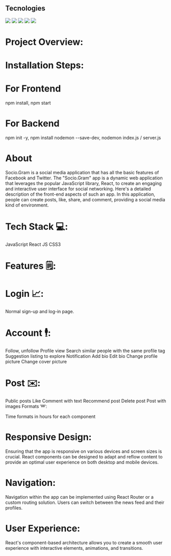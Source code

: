 ## Tecnologies
<div> 
 <img src="https://img.shields.io/badge/React-20232A?style=for-the-badge&logo=react&logoColor=61DAFB">
 <img src="https://img.shields.io/badge/React_Router-CA4245?style=for-the-badge&logo=react-router&logoColor=white">
 <img src="https://img.shields.io/badge/HTML5-E34F26?style=for-the-badge&logo=html5&logoColor=white">
 <img src="https://img.shields.io/badge/CSS3-1572B6?style=for-the-badge&logo=css3&logoColor=white">
 <img src="https://img.shields.io/badge/JavaScript-323330?style=for-the-badge&logo=javascript&logoColor=F7DF1E">
</div>

# Project Overview:

# Installation Steps:
# For Frontend
npm install,
npm start

# For Backend
npm init -y,
npm install nodemon --save-dev,
nodemon index.js / server.js

# About
Socio.Gram is a social media application that has all the basic features of Facebook and Twitter. The "Socio.Gram" app is a dynamic web application that leverages the popular JavaScript library, React, to create an engaging and interactive user interface for social networking. Here's a detailed description of the front-end aspects of such an app. In this application, people can create posts, like, share, and comment, providing a social media kind of environment.

# Tech Stack 💻:

JavaScript
React JS
CSS3

# Features 🗒:

# Login 📈:

Normal sign-up and log-in page.

# Account 🕴:

Follow, unfollow
Profile view
Search similar people with the same profile tag
Suggestion listing to explore
Notification
Add bio
Edit bio
Change profile picture
Change cover picture

# Post ✉️:

Public posts
Like
Comment with text
Recommend post
Delete post
Post with images
Formats ➿:

Time formats in hours for each component

# Responsive Design:

Ensuring that the app is responsive on various devices and screen sizes is crucial.
React components can be designed to adapt and reflow content to provide an optimal user experience on both desktop and mobile devices.

# Navigation:

Navigation within the app can be implemented using React Router or a custom routing solution.
Users can switch between the news feed and their profiles.

# User Experience:

React's component-based architecture allows you to create a smooth user experience with interactive elements, animations, and transitions.
